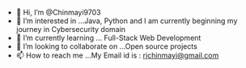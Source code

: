 - 👋 Hi, I’m @Chinmayi9703
- 👀 I’m interested in ...Java, Python and I am currently beginning my journey in Cybersecurity domain
- 🌱 I’m currently learning ... Full-Stack Web Development
- 💞️ I’m looking to collaborate on ...Open source projects 
- 📫 How to reach me ...My Email id is : rjchinmayi@gmail.com

<!---
Chinmayi9703/Chinmayi9703 is a ✨ special ✨ repository because its `README.md` (this file) appears on your GitHub profile.
You can click the Preview link to take a look at your changes.
--->
